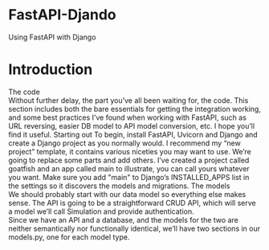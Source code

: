 # FastAPI-Djando
Using FastAPI with Django
# Introduction
The code  
Without further delay, the part you’ve all been waiting for, the code. This section includes both the bare essentials for getting the integration working, and some best practices I’ve found when working with FastAPI, such as URL reversing, easier DB model to API model conversion, etc. I hope you’ll find it useful.
Starting out
To begin, install FastAPI, Uvicorn and Django and create a Django project as you normally would. I recommend my “new project” template, it contains various niceties you may want to use. We’re going to replace some parts and add others. I’ve created a project called goatfish and an app called main to illustrate, you can call yours whatever you want. Make sure you add "main" to Django’s INSTALLED_APPS list in the settings so it discovers the models and migrations.
The models  
We should probably start with our data model so everything else makes sense. The API is going to be a straightforward CRUD API, which will serve a model we’ll call Simulation and provide authentication.  
Since we have an API and a database, and the models for the two are neither semantically nor functionally identical, we’ll have two sections in our models.py, one for each model type.
